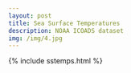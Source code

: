 ```yaml
---
layout: post
title: Sea Surface Temperatures
description: NOAA ICOADS dataset
img: /img/4.jpg
---
```


{% include sstemps.html %}


